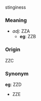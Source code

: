 stinginess
### Meaning
+ _adj_: ZZA
    + __eg__: ZZB

### Origin

ZZC

### Synonym

__eg__: ZZD

+ ZZE


